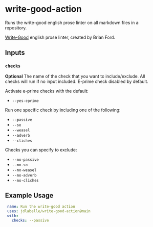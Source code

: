 # write-good-action

Runs the write-good english prose linter on all markdown files in a repository.

[Write-Good](https://github.com/btford/write-good) english prose linter, created
by Brian Ford.

## Inputs

### `checks`

**Optional** The name of the check that you want to include/exclude. All checks
will run if no input included. E-prime check disabled by default.

Activate e-prime checks with the default:
* `--yes-eprime`

Run one specific check by including one of the following:
* `--passive`
* `--so`
* `--weasel`
* `--adverb`
* `--cliches`

Checks you can specify to exclude:
* `--no-passive`
* `--no-so`
* `--no-weasel`
* `--no-adverb`
* `--no-cliches`


## Example Usage

```yaml
 name: Run the write-good action
 uses: jdlabelle/write-good-action@main
 with:
   checks: --passive
 ```
